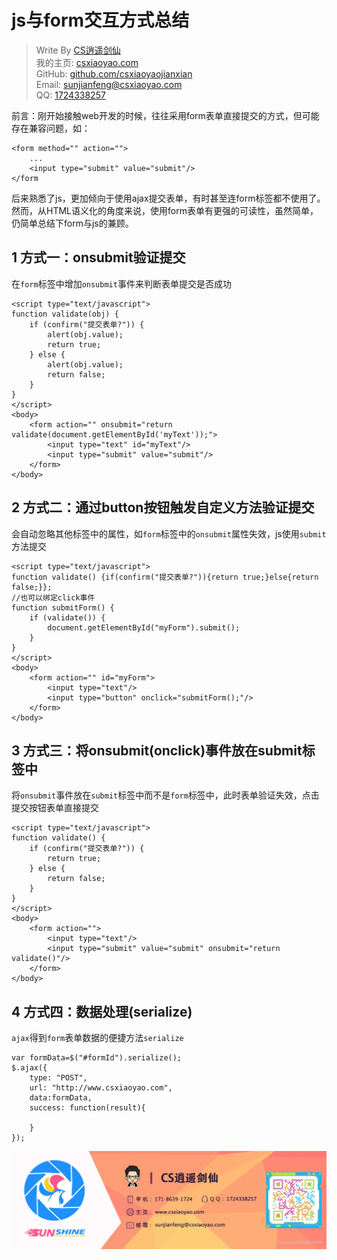 # js与form交互方式总结

> Write By [CS逍遥剑仙](http://home.ustc.edu.cn/~cssjf/)   
> 我的主页: [csxiaoyao.com](https://csxiaoyao.com)   
> GitHub: [github.com/csxiaoyaojianxian](https://github.com/csxiaoyaojianxian)   
> Email: [sunjianfeng@csxiaoyao.com](mailto:sunjianfeng@csxiaoyao.com)  
> QQ: [1724338257](http://wpa.qq.com/msgrd?uin=1724338257&site=qq&menu=yes)

前言：刚开始接触web开发的时候，往往采用form表单直接提交的方式，但可能存在兼容问题，如：
```
<form method="" action="">
	...
	<input type="submit" value="submit"/>
</form
```
后来熟悉了js，更加倾向于使用ajax提交表单，有时甚至连form标签都不使用了。  
然而，从HTML语义化的角度来说，使用form表单有更强的可读性，虽然简单，仍简单总结下form与js的兼顾。
## 1 方式一：onsubmit验证提交
在`form`标签中增加`onsubmit`事件来判断表单提交是否成功
```
<script type="text/javascript">
function validate(obj) {
    if (confirm("提交表单?")) {
        alert(obj.value);
        return true;
    } else {
        alert(obj.value);
        return false;
    }
}
</script>
<body>
  	<form action="" onsubmit="return validate(document.getElementById('myText'));">
    	<input type="text" id="myText"/>
    	<input type="submit" value="submit"/>
  	</form>
</body>
```
## 2 方式二：通过button按钮触发自定义方法验证提交
会自动忽略其他标签中的属性，如`form`标签中的`onsubmit`属性失效，js使用`submit`方法提交
```
<script type="text/javascript">
function validate() {if(confirm("提交表单?")){return true;}else{return false;}};
//也可以绑定click事件
function submitForm() {
	if (validate()) {
	  	document.getElementById("myForm").submit();
	}
}
</script>
<body>
  	<form action="" id="myForm">
   		<input type="text"/>
    	<input type="button" onclick="submitForm();"/> 
  	</form>
</body>
```
## 3 方式三：将onsubmit(onclick)事件放在submit标签中
将`onsubmit`事件放在`submit`标签中而不是`form`标签中，此时表单验证失效，点击提交按钮表单直接提交
```
<script type="text/javascript">
function validate() {
    if (confirm("提交表单?")) {
        return true;
    } else {
        return false;
    }
}
</script>
<body>
	<form action="">
		<input type="text"/>
		<input type="submit" value="submit" onsubmit="return validate()"/>
	</form>
</body>
```
## 4 方式四：数据处理(serialize)
`ajax`得到`form`表单数据的便捷方法`serialize`
```
var formData=$("#formId").serialize();
$.ajax({
	type: "POST",
	url: "http://www.csxiaoyao.com",
	data:formData,
	success: function(result){

	}
});
```
![sign](https://raw.githubusercontent.com/csxiaoyaojianxian/ImageHosting/master/img/sign.jpg)